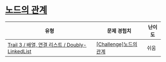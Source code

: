 # [노드의 관계](https://www.codetree.ai/trails/complete/curated-cards/challenge-doubly-linked-list-move)

|유형|문제 경험치|난이도|
|---|---|---|
|[Trail 3 / 배열, 연결 리스트 / Doubly-LinkedList](https://www.codetree.ai/trail-info/novice-high/)|[[Challenge]노드의 관계](https://www.codetree.ai/trails/complete/curated-cards/challenge-doubly-linked-list-move/)|쉬움|

